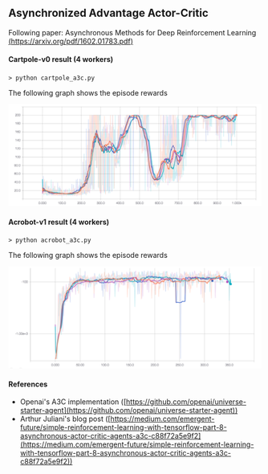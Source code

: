 ## Asynchronized Advantage Actor-Critic

Following paper: Asynchronous Methods for Deep Reinforcement Learning [(https://arxiv.org/pdf/1602.01783.pdf)](https://arxiv.org/pdf/1602.01783.pdf)

#### Cartpole-v0 result (4 workers)

`> python cartpole_a3c.py`

The following graph shows the episode rewards

![A3C training](imgs/a3c_cartpole.png "A3C training")

#### Acrobot-v1 result (4 workers)

`> python acrobot_a3c.py`

The following graph shows the episode rewards

![A3C training](imgs/a3c_acrobot.png "A3C training")

#### References

- Openai's A3C implementation ([https://github.com/openai/universe-starter-agent](https://github.com/openai/universe-starter-agent))
- Arthur Juliani's blog post ([https://medium.com/emergent-future/simple-reinforcement-learning-with-tensorflow-part-8-asynchronous-actor-critic-agents-a3c-c88f72a5e9f2](https://medium.com/emergent-future/simple-reinforcement-learning-with-tensorflow-part-8-asynchronous-actor-critic-agents-a3c-c88f72a5e9f2))
